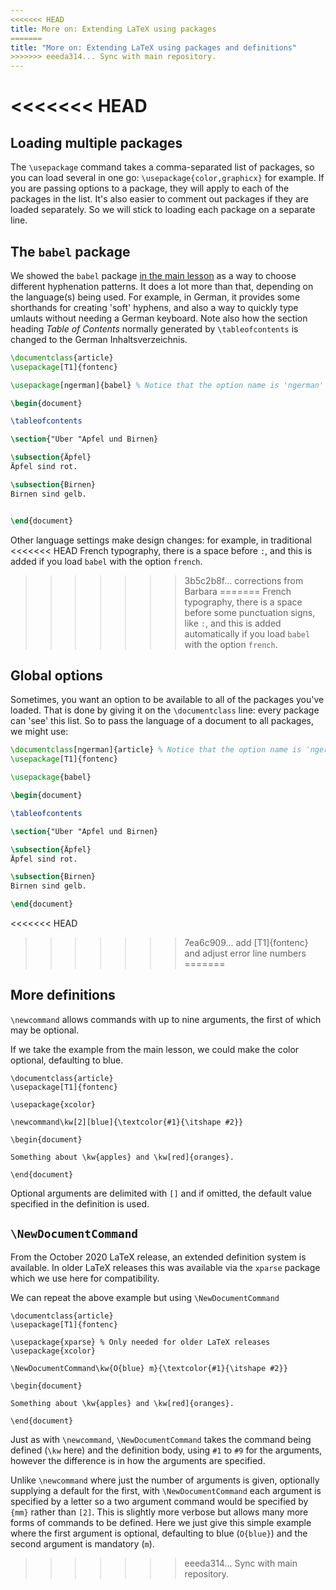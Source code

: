 ```yaml
---
<<<<<<< HEAD
title: More on: Extending LaTeX using packages
=======
title: "More on: Extending LaTeX using packages and definitions"
>>>>>>> eeeda314... Sync with main repository.
---
```

<<<<<<< HEAD
=======

## Loading multiple packages

The `\usepackage` command takes a comma-separated list of packages, so you can
load several in one go: `\usepackage{color,graphicx}` for example. If you are
passing options to a package, they will apply to each of the packages in the list.
It's also easier to comment out packages if they are loaded separately. So we
will stick to loading each package on a separate line.

## The `babel` package

We showed the `babel` package [in the main lesson](lesson-06) as a way to choose
different hyphenation patterns. It does a lot more than that, depending on the
language(s) being used. For example, in German, it provides some shorthands for
creating 'soft' hyphens, and also a way to quickly type umlauts without needing
a German keyboard. Note also how the section heading  _Table of Contents_
normally generated by `\tableofcontents` is changed to
the German Inhaltsverzeichnis.

```latex
\documentclass{article}
\usepackage[T1]{fontenc}

\usepackage[ngerman]{babel} % Notice that the option name is 'ngerman'

\begin{document}

\tableofcontents

\section{"Uber "Apfel und Birnen}

\subsection{Äpfel}
Äpfel sind rot.

\subsection{Birnen}
Birnen sind gelb.


\end{document}
```

Other language settings make design changes: for example, in traditional
<<<<<<< HEAD
French typography, there is a space before `:`, and this is added if you
load `babel` with the option `french`.
>>>>>>> 3b5c2b8f... corrections from Barbara
=======
French typography, there is a space before some punctuation signs, like `:`,
and this is added automatically if you load `babel` with the option `french`.

## Global options

Sometimes, you want an option to be available to all of the packages you've
loaded. That is done by giving it on the `\documentclass` line: every package
can 'see' this list. So to pass the language of a document to all packages,
we might use:

```latex
\documentclass[ngerman]{article} % Notice that the option name is 'ngerman'
\usepackage[T1]{fontenc}

\usepackage{babel}

\begin{document}

\tableofcontents

\section{"Uber "Apfel und Birnen}

\subsection{Äpfel}
Äpfel sind rot.

\subsection{Birnen}
Birnen sind gelb.

\end{document}
```
<<<<<<< HEAD
>>>>>>> 7ea6c909... add [T1]{fontenc} and adjust error line numbers
=======

## More definitions

`\newcommand` allows commands with up to nine arguments, the first of which may be optional.

If we take the example from the main lesson, we could make the color
optional, defaulting to blue.

```
\documentclass{article}
\usepackage[T1]{fontenc}

\usepackage{xcolor}

\newcommand\kw[2][blue]{\textcolor{#1}{\itshape #2}}

\begin{document}

Something about \kw{apples} and \kw[red]{oranges}.

\end{document}
```

Optional arguments are delimited with `[]` and if omitted, the default
value specified in the definition is used.

## `\NewDocumentCommand`

From the October 2020 LaTeX release, an extended definition system is available.
In older LaTeX releases this was available via the `xparse` package which we use
here for compatibility.

We can repeat the above example but using `\NewDocumentCommand`

```
\documentclass{article}
\usepackage[T1]{fontenc}

\usepackage{xparse} % Only needed for older LaTeX releases
\usepackage{xcolor}

\NewDocumentCommand\kw{O{blue} m}{\textcolor{#1}{\itshape #2}}

\begin{document}

Something about \kw{apples} and \kw[red]{oranges}.

\end{document}
```

Just as with `\newcommand`, `\NewDocumentCommand` takes the command
being defined (`\kw` here) and the definition body, using `#1` to `#9`
for the arguments, however the difference is in how the arguments are
specified.

Unlike `\newcommand` where just the number of arguments is given,
optionally supplying a default for the first, with
`\NewDocumentCommand` each argument is specified by a letter so a two
argument command would be specified by `{mm}` rather than `[2]`. This
is slightly more verbose but allows many more forms of commands to be
defined. Here we just give this simple example where the first
argument is optional, defaulting to blue (`O{blue}`) and the second
argument is mandatory (`m`).
>>>>>>> eeeda314... Sync with main repository.
